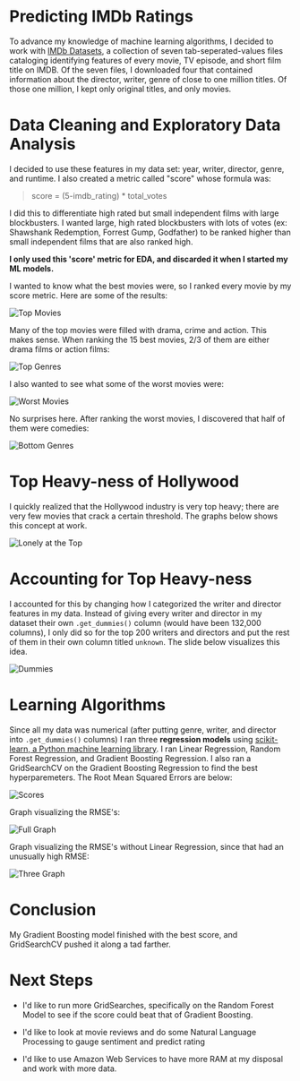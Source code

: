 # Predicting IMDb Ratings



To advance my knowledge of machine learning algorithms, I decided to work with [IMDb Datasets](https://www.imdb.com/interfaces/), a collection of seven tab-seperated-values files cataloging identifying features of every movie, TV episode, and short film title on IMDB. Of the seven files, I downloaded four that contained information about the director, writer, genre of close to one million titles. Of those one million, I kept only original titles, and only movies.



# Data Cleaning and Exploratory Data Analysis



I decided to use these features in my data set: year, writer, director, genre, and runtime. I also created a metric called "score" whose formula was:



> score = (5-imdb_rating) * total_votes



I did this to differentiate high rated but small independent films with large blockbusters. I wanted large, high rated blockbusters with lots of votes (ex: Shawshank Redemption, Forrest Gump, Godfather) to be ranked higher than small independent films that are also ranked high. 

**I only used this 'score' metric for EDA, and discarded it when I started my ML models.**



I wanted to know what the best movies were, so I ranked every movie by my score metric. Here are some of the results:



![Top Movies](/slides/top_movies.jpg)



Many of the top movies were filled with drama, crime and action. This makes sense. When ranking the 15 best movies, 2/3 of them are either drama films or action films:



![Top Genres](/graphs/good_generes.png)



I also wanted to see what some of the worst movies were:



![Worst Movies](/slides/bottom_movies.jpg)



No surprises here. After ranking the worst movies, I discovered that half of them were comedies:



![Bottom Genres](graphs/bad_genres.png)



# Top Heavy-ness of Hollywood



I quickly realized that the Hollywood industry is very top heavy; there are very few movies that crack a certain threshold. The graphs below shows this concept at work. 



![Lonely at the Top](/graphs/lonely.png)



# Accounting for Top Heavy-ness



I accounted for this by changing how I categorized the writer and director features in my data. Instead of giving every writer and director in my dataset their own `.get_dummies()` column (would have been 132,000 columns), I only did so for the top 200 writers and directors and put the rest of them in their own column titled `unknown`. The slide below visualizes this idea.



![Dummies](/slides/dummies.jpg)



# Learning Algorithms



Since all my data was numerical (after putting genre, writer, and director into `.get_dummies()` columns) I ran three **regression models** using [scikit-learn, a Python machine learning library](https://scikit-learn.org/stable/). I ran Linear Regression, Random Forest Regression, and Gradient Boosting Regression. I also ran a GridSearchCV on the Gradient Boosting Regression to find the best hyperparemeters. The Root Mean Squared Errors are below:



![Scores](/slides/scores.jpg)



Graph visualizing the RMSE's:



![Full Graph](/slides/all_models.jpg)



Graph visualizing the RMSE's without Linear Regression, since that had an unusually high RMSE:



![Three Graph](/slides/three_models.jpg)





# Conclusion



My Gradient Boosting model finished with the best score, and GridSearchCV pushed it along a tad farther.





# Next Steps



* I'd like to run more GridSearches, specifically on the Random Forest Model to see if the score could beat that of Gradient Boosting. 

* I'd like to look at movie reviews and do some Natural Language Processing to gauge sentiment and predict rating

* I'd like to use Amazon Web Services to have more RAM at my disposal and work with more data.





